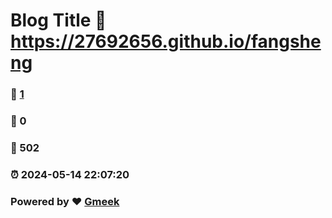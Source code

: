 # Blog Title :link: https://27692656.github.io/fangsheng 
### :page_facing_up: [1](https://27692656.github.io/fangsheng/tag.html) 
### :speech_balloon: 0 
### :hibiscus: 502 
### :alarm_clock: 2024-05-14 22:07:20 
### Powered by :heart: [Gmeek](https://github.com/Meekdai/Gmeek)
